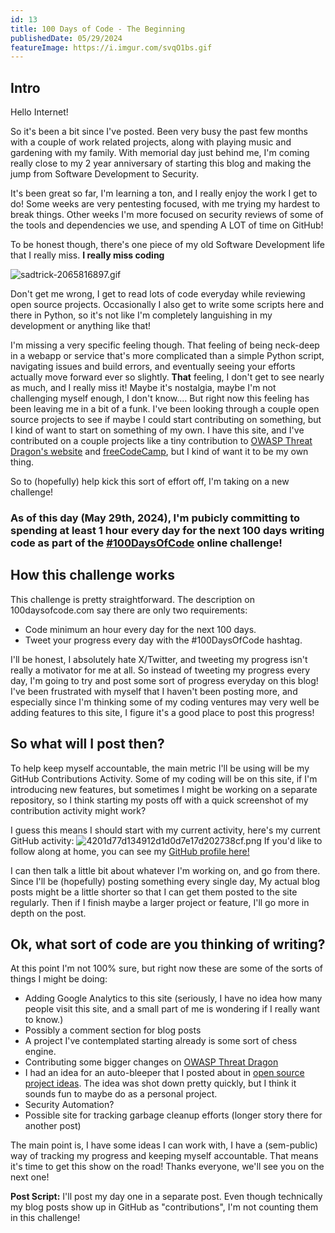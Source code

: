 ```yaml
---
id: 13
title: 100 Days of Code - The Beginning
publishedDate: 05/29/2024
featureImage: https://i.imgur.com/svqO1bs.gif
---
```

## Intro
Hello Internet!

So it's been a bit since I've posted. Been very busy the past few months with a couple of work related projects, along with playing music and gardening with my family. With memorial day just behind me, I'm coming really close to my 2 year anniversary of starting this blog and making the jump from Software Development to Security.

It's been great so far, I'm learning a ton, and I really enjoy the work I get to do! Some weeks are very pentesting focused, with me trying my hardest to break things. Other weeks I'm more focused on security reviews of some of the tools and dependencies we use, and spending A LOT of time on GitHub!

To be honest though, there's one piece of my old Software Development life that I really miss.
**I really miss coding**


![sadtrick-2065816897.gif](https://i.imgur.com/svqO1bs.gif)

Don't get me wrong, I get to read lots of code everyday while reviewing open source projects. Occasionally I also get to write some scripts here and there in Python, so it's not like I'm completely languishing in my development or anything like that!

I'm missing a very specific feeling though. That feeling of being neck-deep in a webapp or service that's more complicated than a simple Python script, navigating issues and build errors, and eventually seeing your efforts actually move forward ever so slightly. **That** feeling, I don't get to see nearly as much, and I really miss it! Maybe it's nostalgia, maybe I'm not challenging myself enough, I don't know.... But right now this feeling has been leaving me in a bit of a funk. I've been looking through a couple open source projects to see if maybe I could start contributing on something, but I kind of want to start on something of my own. I have this site, and I've contributed on a couple projects like a tiny contribution to [OWASP Threat Dragon's website](https://github.com/OWASP/www-project-threat-dragon) and [freeCodeCamp](https://github.com/freeCodeCamp/freeCodeCamp), but I kind of want it to be my own thing.

So to (hopefully) help kick this sort of effort off, I'm taking on a new challenge! 

### As of this day (May 29th, 2024), I'm pubicly committing to spending at least 1 hour every day for the next 100 days writing code as part of the [#100DaysOfCode](https://www.100daysofcode.com/) online challenge!

## How this challenge works
This challenge is pretty straightforward. The description on 100daysofcode.com say there are only two requirements:
* Code minimum an hour every day for the next 100 days.
* Tweet your progress every day with the #100DaysOfCode hashtag.

I'll be honest, I absolutely hate X/Twitter, and tweeting my progress isn't really a motivator for me at all. So instead of tweeting my progress every day, I'm going to try and post some sort of progress everyday on this blog! I've been frustrated with myself that I haven't been posting more, and especially since I'm thinking some of my coding ventures may very well be adding features to this site, I figure it's a good place to post this progress!

## So what will I post then?
To help keep myself accountable, the main metric I'll be using will be my GitHub Contributions Activity. Some of my coding will be on this site, if I'm introducing new features, but sometimes I might be working on a separate repository, so I think starting my posts off with a quick screenshot of my contribution activity might work?

I guess this means I should start with my current activity, here's my current GitHub activity:
![4201d77d134912d1d0d7e17d202738cf.png](https://i.imgur.com/uSWKSJF.png)
If you'd like to follow along at home, you can see my [GitHub profile here!](https://github.com/ppeters0502)

I can then talk a little bit about whatever I'm working on, and go from there. Since I'll be (hopefully) posting something every single day, My actual blog posts might be a little shorter so that I can get them posted to the site regularly. Then if I finish maybe a larger project or feature, I'll go more in depth on the post.

## Ok, what sort of code are you thinking of writing?
At this point I'm not 100% sure, but right now these are some of the sorts of things I might be doing:
* Adding Google Analytics to this site (seriously, I have no idea how many people visit this site, and a small part of me is wondering if I really want to know.)
* Possibly a comment section for blog posts
* A project I've contemplated starting already is some sort of chess engine.
* Contributing some bigger changes on [OWASP Threat Dragon](https://github.com/OWASP/threat-dragon)
* I had an idea for an auto-bleeper that I posted about in [open source project ideas](https://github.com/open-source-ideas/ideas/issues/381). The idea was shot down pretty quickly, but I think it sounds fun to maybe do as a personal project.
* Security Automation?
* Possible site for tracking garbage cleanup efforts (longer story there for another post)

The main point is, I have some ideas I can work with, I have a (sem-public) way of tracking my progress and keeping myself accountable. That means it's time to get this show on the road!
Thanks everyone, we'll see you on the next one!

**Post Script:** I'll post my day one in a separate post. Even though technically my blog posts show up in GitHub as "contributions", I'm not counting them in this challenge!

